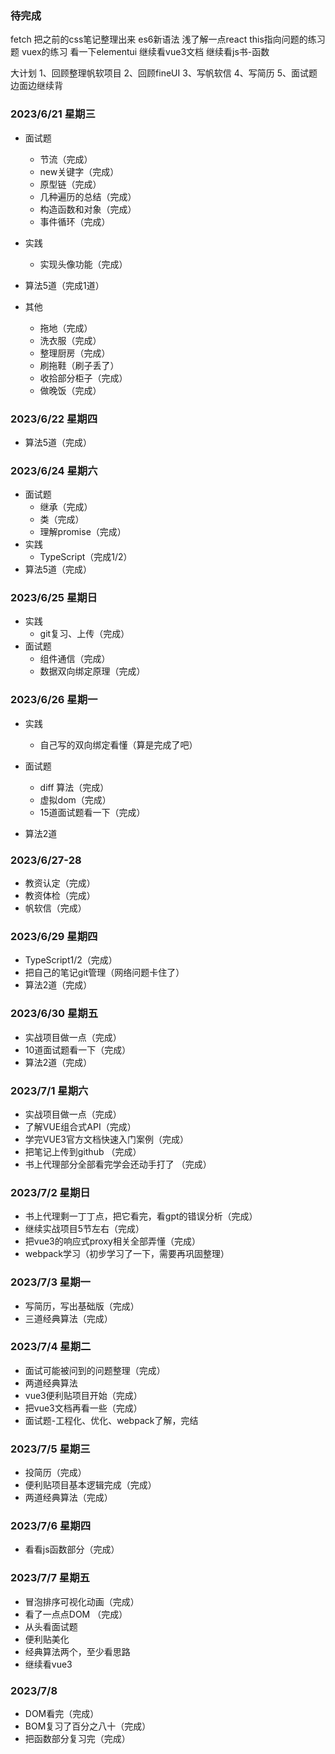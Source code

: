 ### 待完成
fetch
把之前的css笔记整理出来
es6新语法
浅了解一点react
this指向问题的练习题
vuex的练习
看一下elementui
继续看vue3文档
继续看js书-函数


大计划
1、回顾整理帆软项目
2、回顾fineUI
3、写帆软信
4、写简历
5、面试题边面边继续背

### 2023/6/21 星期三

- 面试题
  - 节流（完成）
  - new关键字（完成）
  - 原型链（完成）
  - 几种遍历的总结（完成）
  - 构造函数和对象（完成）
  - 事件循环（完成）

- 实践
  - 实现头像功能（完成）

- 算法5道（完成1道）
  
- 其他
  - 拖地（完成）
  - 洗衣服（完成）
  - 整理厨房（完成）
  - 刷拖鞋（刷子丢了）
  - 收拾部分柜子（完成）
  - 做晚饭（完成）

### 2023/6/22 星期四

- 算法5道（完成）

### 2023/6/24 星期六
- 面试题
  - 继承（完成）
  - 类（完成）
  - 理解promise（完成）
- 实践
  - TypeScript（完成1/2）
- 算法5道（完成）


### 2023/6/25 星期日
- 实践
  - git复习、上传（完成）
- 面试题
  - 组件通信（完成）
  - 数据双向绑定原理（完成）


### 2023/6/26 星期一
- 实践
  - 自己写的双向绑定看懂（算是完成了吧）
- 面试题
  - diff 算法（完成）
  - 虚拟dom（完成）
  - 15道面试题看一下（完成）

- 算法2道

### 2023/6/27-28 
- 教资认定（完成）
- 教资体检（完成）
- 帆软信（完成）


### 2023/6/29 星期四
- TypeScript1/2（完成）
- 把自己的笔记git管理（网络问题卡住了）
- 算法2道（完成）

### 2023/6/30 星期五
- 实战项目做一点（完成）
- 10道面试题看一下（完成）
- 算法2道（完成）

### 2023/7/1 星期六
- 实战项目做一点（完成）
- 了解VUE组合式API（完成）
- 学完VUE3官方文档快速入门案例（完成）
- 把笔记上传到github （完成）
- 书上代理部分全部看完学会还动手打了 （完成）

### 2023/7/2 星期日
- 书上代理剩一丁丁点，把它看完，看gpt的错误分析（完成）
- 继续实战项目5节左右（完成）
- 把vue3的响应式proxy相关全部弄懂（完成）
- webpack学习（初步学习了一下，需要再巩固整理）


### 2023/7/3 星期一
- 写简历，写出基础版（完成）
- 三道经典算法（完成）

### 2023/7/4 星期二
- 面试可能被问到的问题整理（完成）
- 两道经典算法
- vue3便利贴项目开始（完成）
- 把vue3文档再看一些（完成）
- 面试题-工程化、优化、webpack了解，完结

### 2023/7/5 星期三
- 投简历（完成）
- 便利贴项目基本逻辑完成（完成）
- 两道经典算法（完成）

### 2023/7/6 星期四
- 看看js函数部分（完成）
  
### 2023/7/7 星期五
- 冒泡排序可视化动画（完成）
- 看了一点点DOM （完成）
- 从头看面试题
- 便利贴美化
- 经典算法两个，至少看思路
- 继续看vue3

### 2023/7/8
- DOM看完（完成）
- BOM复习了百分之八十（完成）
- 把函数部分复习完（完成）